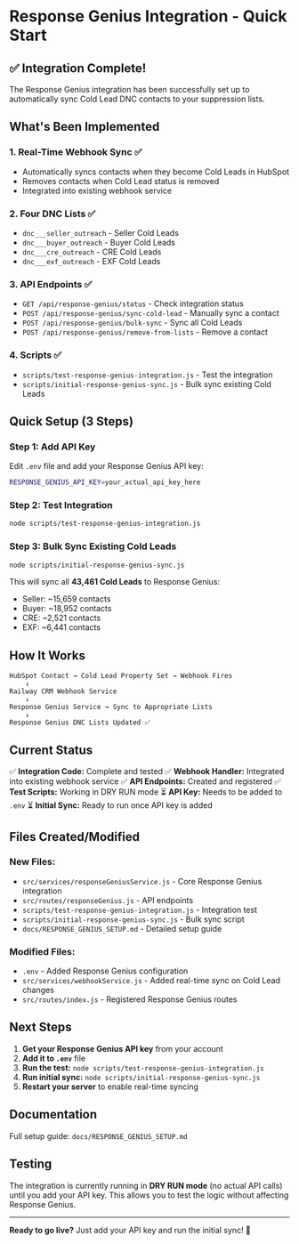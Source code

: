# Response Genius Integration - Quick Start

## ✅ Integration Complete!

The Response Genius integration has been successfully set up to automatically sync Cold Lead DNC contacts to your suppression lists.

## What's Been Implemented

### 1. **Real-Time Webhook Sync** ✅
- Automatically syncs contacts when they become Cold Leads in HubSpot
- Removes contacts when Cold Lead status is removed
- Integrated into existing webhook service

### 2. **Four DNC Lists** ✅
- `dnc___seller_outreach` - Seller Cold Leads
- `dnc___buyer_outreach` - Buyer Cold Leads  
- `dnc___cre_outreach` - CRE Cold Leads
- `dnc___exf_outreach` - EXF Cold Leads

### 3. **API Endpoints** ✅
- `GET /api/response-genius/status` - Check integration status
- `POST /api/response-genius/sync-cold-lead` - Manually sync a contact
- `POST /api/response-genius/bulk-sync` - Sync all Cold Leads
- `POST /api/response-genius/remove-from-lists` - Remove a contact

### 4. **Scripts** ✅
- `scripts/test-response-genius-integration.js` - Test the integration
- `scripts/initial-response-genius-sync.js` - Bulk sync existing Cold Leads

## Quick Setup (3 Steps)

### Step 1: Add API Key
Edit `.env` file and add your Response Genius API key:
```bash
RESPONSE_GENIUS_API_KEY=your_actual_api_key_here
```

### Step 2: Test Integration
```bash
node scripts/test-response-genius-integration.js
```

### Step 3: Bulk Sync Existing Cold Leads
```bash
node scripts/initial-response-genius-sync.js
```

This will sync all **43,461 Cold Leads** to Response Genius:
- Seller: ~15,659 contacts
- Buyer: ~18,952 contacts
- CRE: ~2,521 contacts
- EXF: ~6,441 contacts

## How It Works

```
HubSpot Contact → Cold Lead Property Set → Webhook Fires
    ↓
Railway CRM Webhook Service
    ↓
Response Genius Service → Sync to Appropriate Lists
    ↓
Response Genius DNC Lists Updated ✅
```

## Current Status

✅ **Integration Code:** Complete and tested
✅ **Webhook Handler:** Integrated into existing webhook service
✅ **API Endpoints:** Created and registered
✅ **Test Scripts:** Working in DRY RUN mode
⏳ **API Key:** Needs to be added to `.env`
⏳ **Initial Sync:** Ready to run once API key is added

## Files Created/Modified

### New Files:
- `src/services/responseGeniusService.js` - Core Response Genius integration
- `src/routes/responseGenius.js` - API endpoints
- `scripts/test-response-genius-integration.js` - Integration test
- `scripts/initial-response-genius-sync.js` - Bulk sync script
- `docs/RESPONSE_GENIUS_SETUP.md` - Detailed setup guide

### Modified Files:
- `.env` - Added Response Genius configuration
- `src/services/webhookService.js` - Added real-time sync on Cold Lead changes
- `src/routes/index.js` - Registered Response Genius routes

## Next Steps

1. **Get your Response Genius API key** from your account
2. **Add it to `.env`** file
3. **Run the test:** `node scripts/test-response-genius-integration.js`
4. **Run initial sync:** `node scripts/initial-response-genius-sync.js`
5. **Restart your server** to enable real-time syncing

## Documentation

Full setup guide: `docs/RESPONSE_GENIUS_SETUP.md`

## Testing

The integration is currently running in **DRY RUN mode** (no actual API calls) until you add your API key. This allows you to test the logic without affecting Response Genius.

---

**Ready to go live?** Just add your API key and run the initial sync! 🚀
